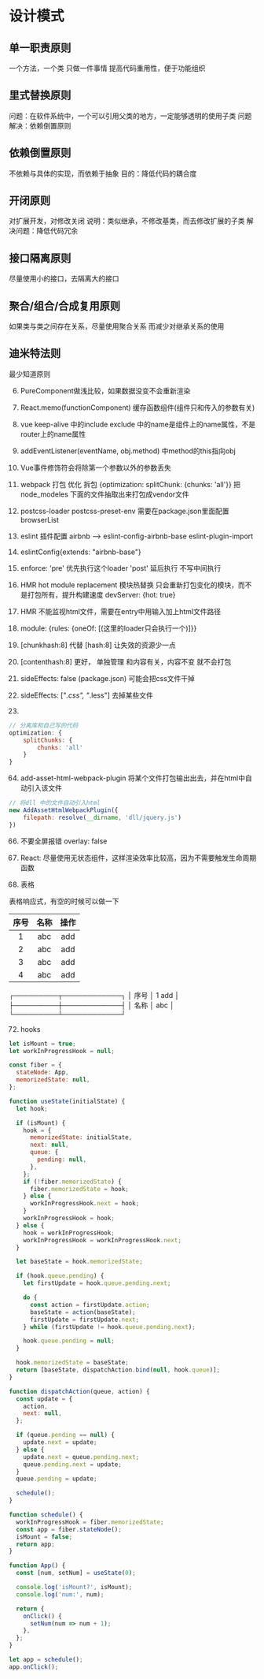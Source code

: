 # 设计模式

## 单一职责原则

一个方法，一个类 只做一件事情
提高代码重用性，便于功能组织

## 里式替换原则

问题：在软件系统中，一个可以引用父类的地方，一定能够透明的使用子类
问题解决：依赖倒置原则

## 依赖倒置原则

不依赖与具体的实现，而依赖于抽象
目的：降低代码的耦合度

## 开闭原则

对扩展开发，对修改关闭
说明：类似继承，不修改基类，而去修改扩展的子类
解决问题：降低代码冗余

## 接口隔离原则

尽量使用小的接口，去隔离大的接口

## 聚合/组合/合成复用原则

如果类与类之间存在关系，尽量使用聚合关系
而减少对继承关系的使用

## 迪米特法则

最少知道原则

6. PureComponent做浅比较，如果数据没变不会重新渲染

19. React.memo(functionComponent) 缓存函数组件(组件只和传入的参数有关)

24. vue keep-alive 中的include exclude 中的name是组件上的name属性，不是router上的name属性

29. addEventListener(eventName, obj.method) 中method的this指向obj

30. Vue事件修饰符会将除第一个参数以外的参数丢失

37. webpack 打包 优化 拆包  {optimization: splitChunk: {chunks: 'all'}} 把node_modeles 下面的文件抽取出来打包成vendor文件

39. postcss-loader  postcss-preset-env 需要在package.json里面配置browserList 

41. eslint 插件配置 airbnb  --> eslint-config-airbnb-base eslint-plugin-import 

42. eslintConfig{extends: "airbnb-base"}

47. enforce: 'pre' 优先执行这个loader 'post' 延后执行 不写中间执行

48. HMR hot module replacement 模块热替换 只会重新打包变化的模块，而不是打包所有，提升构建速度 devServer: {hot: true}

49. HMR 不能监视html文件，需要在entry中用输入加上html文件路径

52. module: {rules: {oneOf: [(这里的loader只会执行一个)]}}

54. [chunkhash:8] 代替 [hash:8] 让失效的资源少一点

55. [contenthash:8] 更好， 单独管理 和内容有关，内容不变 就不会打包

57. sideEffects: false (package.json) 可能会把css文件干掉

58. sideEffects: ["*.css", "*.less"] 去掉某些文件

62. 
```javascript
// 分离库和自己写的代码
optimization: {
    splitChunks: {
        chunks: 'all'
    }
}
```

64. add-asset-html-webpack-plugin  将某个文件打包输出出去，并在html中自动引入该文件

```javascript
// 将dll 中的文件自动引入html
new AddAssetHtmlWebpackPlugin({
    filepath: resolve(__dirname, 'dll/jquery.js')
})
```

66. 不要全屏报错 overlay: false

68. React: 尽量使用无状态组件，这样渲染效率比较高，因为不需要触发生命周期函数

71. 表格

表格响应式，有空的时候可以做一下

|序号| 名称 | 操作|
|:--:|:----:|:---:|
| 1  | abc  | add |
| 2  | abc  | add |
| 3  | abc  | add |
| 4  | abc  | add |


┌─────────┬────────────┐
│  序号   │     1 add  │
├─────────┼────────────┤
│  名称   │    abc     │
└─────────┴────────────┘


72. hooks

```javascript
let isMount = true;
let workInProgressHook = null;

const fiber = {
  stateNode: App,
  memorizedState: null,
};

function useState(initialState) {
  let hook;

  if (isMount) {
    hook = {
      memorizedState: initialState,
      next: null,
      queue: {
        pending: null,
      },
    };
    if (!fiber.memorizedState) {
      fiber.memorizedState = hook;
    } else {
      workInProgressHook.next = hook;
    }
    workInProgressHook = hook;
  } else {
    hook = workInProgressHook;
    workInProgressHook = workInProgressHook.next;
  }

  let baseState = hook.memorizedState;

  if (hook.queue.pending) {
    let firstUpdate = hook.queue.pending.next;

    do {
      const action = firstUpdate.action;
      baseState = action(baseState);
      firstUpdate = firstUpdate.next;
    } while (firstUpdate != hook.queue.pending.next);

    hook.queue.pending = null;
  }

  hook.memorizedState = baseState;
  return [baseState, dispatchAction.bind(null, hook.queue)];
}

function dispatchAction(queue, action) {
  const update = {
    action,
    next: null,
  };

  if (queue.pending == null) {
    update.next = update;
  } else {
    update.next = queue.pending.next;
    queue.pending.next = update;
  }
  queue.pending = update;

  schedule();
}

function schedule() {
  workInProgressHook = fiber.memorizedState;
  const app = fiber.stateNode();
  isMount = false;
  return app;
}

function App() {
  const [num, setNum] = useState(0);

  console.log('isMount?', isMount);
  console.log('num:', num);

  return {
    onClick() {
      setNum(num => num + 1);
    },
  };
}

let app = schedule();
app.onClick();
```
